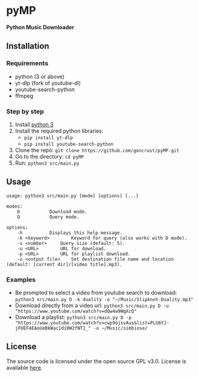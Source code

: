 # pyMP
**Python Music Downloader**

## Installation

### Requirements

- python (3 or above)
- yt-dlp (fork of youtube-dl)
- youtube-search-python
- ffmpeg

### Step by step

1. Install [python 3](https://www.python.org/)
1. Install the required python libraries:
    - `pip install yt-dlp`
    - `pip install youtube-search-python`
1. Clone the repo: `git clone https://github.com/goncrust/pyMP.git`
1. Go to the directory: `cd pyMP`
1. Run: `python3 src/main.py`

## Usage

```
usage: python3 src/main.py [mode] [options] [...]

modes:
	D			Download mode.
	Q			Query mode.

options:
	-h			Displays this help message.
	-k <keyword>		Keyword for query (also works with D mode).
	-s <number>		Query size (default: 5).
	-u <URL>		URL for download.
	-p <URL>		URL for playlist download.
	-o <output file>	Set destination file name and location (default: [current dir]/[video title].mp3).
```

### Examples

- Be prompted to select a video from youtube search to download: `python3 src/main.py D -k duality -o "~/Music/Slipknot-Duality.mp3"`
- Download directly from a video url: `python3 src/main.py D -u "https://www.youtube.com/watch?v=dQw4w9WgXcQ"`
- Download a playlist: `python3 src/main.py D -p "https://www.youtube.com/watch?v=cwp9ojsvAus&list=PLU6YJ-jFUEF4EAoUeBkWac1di0W2fNT1_" -o ~/Music/simbiose/`

## License

The source code is licensed under the open source GPL v3.0. License is available [here](https://github.com/goncrust/pyMP/blob/master/LICENSE.md).
